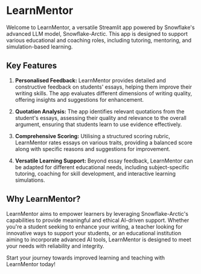 # LearnMentor

Welcome to LearnMentor, a versatile Streamlit app powered by Snowflake's advanced LLM model, Snowflake-Arctic. This app is designed to support various educational and coaching roles, including tutoring, mentoring, and simulation-based learning.

## Key Features

1. **Personalised Feedback:** LearnMentor provides detailed and constructive feedback on students' essays, helping them improve their writing skills. The app evaluates different dimensions of writing quality, offering insights and suggestions for enhancement.

2. **Quotation Analysis:** The app identifies relevant quotations from the student's essays, assessing their quality and relevance to the overall argument, ensuring that students learn to use evidence effectively.

3. **Comprehensive Scoring:** Utilising a structured scoring rubric, LearnMentor rates essays on various traits, providing a balanced score along with specific reasons and suggestions for improvement.

4. **Versatile Learning Support:** Beyond essay feedback, LearnMentor can be adapted for different educational needs, including subject-specific tutoring, coaching for skill development, and interactive learning simulations.

## Why LearnMentor?

LearnMentor aims to empower learners by leveraging Snowflake-Arctic's capabilities to provide meaningful and ethical AI-driven support. Whether you're a student seeking to enhance your writing, a teacher looking for innovative ways to support your students, or an educational institution aiming to incorporate advanced AI tools, LearnMentor is designed to meet your needs with reliability and integrity.

Start your journey towards improved learning and teaching with LearnMentor today!
